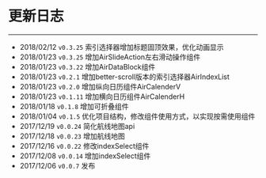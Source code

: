 # 更新日志
----

* 2018/02/12 `v0.3.25` 索引选择器增加标题固顶效果，优化动画显示
* 2018/01/23 `v0.3.25` 增加AirSlideAction左右滑动操作组件
* 2018/01/23 `v0.3.22` 增加AirDataBlock组件
* 2018/01/23 `v0.2.1` 增加better-scroll版本的索引选择器AirIndexList
* 2018/01/23 `v0.2.0` 增加纵向日历组件AirCalenderV
* 2018/01/23 `v0.1.11` 增加横向日历组件AirCalenderH
* 2018/01/18 `v0.1.8` 增加可折叠组件
* 2018/01/04 `v0.1.5` 优化项目结构，修改组件使用方式，以实现按需使用组件
* 2017/12/19 `v0.0.24` 简化航线地图api
* 2017/12/18 `v0.0.23` 增加航线地图
* 2017/12/16 `v0.0.22` 修改indexSelect组件
* 2017/12/08 `v0.0.14` 增加indexSelect组件
* 2017/12/06 `v0.0.7` 发布
